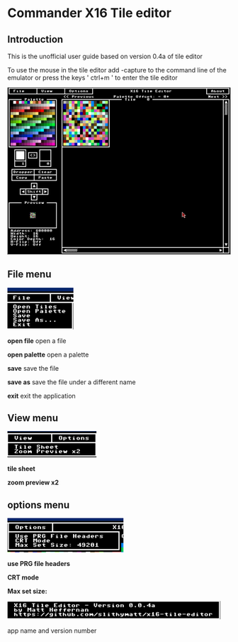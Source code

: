 # Commander X16 Tile editor

## Introduction

This is the unofficial user guide based on version 0.4a of tile editor

To use the mouse in  the tile editor add -capture to the command line of the emulator
or press the keys ' ctrl+m ' to enter the tile editor



![tile editor](images/tileeditor.png)


## File menu
![filemenu](images/filemenu.png)

**open file**
open a file

**open palette**
open a palette

**save**
save the file

**save as**
save the file under a different name

**exit**
exit the application

## View menu

![view menu](images/viewmenu.png)

**tile sheet**

**zoom preview x2**

## options menu

![options menu](images/optionsmenu.png)

**use PRG file headers**

**CRT mode**

**Max set size:**

![about](images/about.png)

app name and version  number

